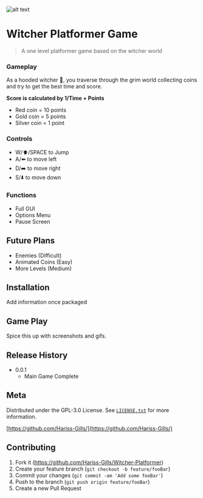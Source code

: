  ![alt text](witcher-platformer/game_assets/icon.ico?raw=false) 
 # Witcher Platformer Game
> A one level platformer game based on the witcher world

### Gameplay

As a hooded witcher 🐺, you traverse through the grim world collecting coins and try to get the best time and score.

**Score is calculated by 1/Time + Points**
* Red coin = 10 points
* Gold coin = 5 points
* Silver coin = 1 point
### Controls

- W/⬆️/SPACE to Jump
- A/⬅️ to move left
- D/➡️ to move right
- S/⬇️ to move down

### Functions

* Full GUI
* Options Menu
* Pause Screen

## Future Plans

* Enemies (Difficult)
* Animated Coins (Easy)
* More Levels (Medium)

## Installation

Add information once packaged

## Game Play

Spice this up with screenshots and gifs.


## Release History

* 0.0.1
    * Main Game Complete

## Meta

Distributed under the GPL-3.0 License. See [``LICENSE.txt``](https://github.com/Hariss-Gills/Witcher-Platformer-Experimental/blob/main/LICENSE.txt) for more information.

[https://github.com/Hariss-Gills/](https://github.com/Hariss-Gills/)

## Contributing

1. Fork it (<https://github.com/Hariss-Gills/Witcher-Platformer>)
2. Create your feature branch (`git checkout -b feature/fooBar`)
3. Commit your changes (`git commit -am 'Add some fooBar'`)
4. Push to the branch (`git push origin feature/fooBar`)
5. Create a new Pull Request

<!-- Markdown link & img dfn's -->
[npm-image]: https://img.shields.io/npm/v/datadog-metrics.svg?style=flat-square
[npm-url]: https://npmjs.org/package/datadog-metrics
[npm-downloads]: https://img.shields.io/npm/dm/datadog-metrics.svg?style=flat-square
[travis-image]: https://img.shields.io/travis/dbader/node-datadog-metrics/master.svg?style=flat-square
[travis-url]: https://travis-ci.org/dbader/node-datadog-metrics
[wiki]: https://github.com/yourname/yourproject/wiki